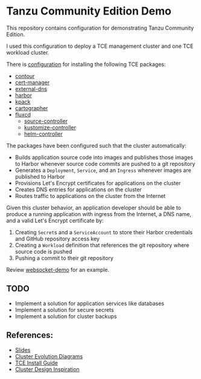 #   Tanzu Community Edition Demo

This repository contains configuration for demonstrating Tanzu Community Edition.

I used this configuration to deploy a TCE management cluster and one TCE workload cluster.

There is [configuration](tce/README.md) for installing the following TCE packages:
-   [contour](https://projectcontour.io/)
-   [cert-manager](https://cert-manager.io/)
-   [external-dns](https://github.com/kubernetes-sigs/external-dns/blob/master/README.md)
-   [harbor](https://goharbor.io/)
-   [kpack](https://github.com/pivotal/kpack)
-   [cartographer](https://cartographer.sh/)
-   [fluxcd](https://fluxcd.io/)
    -   [source-controller](https://github.com/fluxcd/source-controller/)
    -   [kustomize-controller](https://github.com/fluxcd/kustomize-controller/)
    -   [helm-controller](https://github.com/fluxcd/helm-controller/)

The packages have been configured such that the cluster automatically:
-   Builds application source code into images and publishes those images to Harbor whenever source code commits are pushed to a git repository
-   Generates a `Deployment`, `Service`, and an `Ingress` whenever images are published to Harbor
-   Provisions Let's Encrypt certificates for applications on the cluster
-   Creates DNS entries for applications on the cluster
-   Routes traffic to applications on the cluster from the Internet

Given this cluster behavior, an application developer should be able to produce a running application with ingress from the Internet, a DNS name, and a valid Let's Encrypt certificate by:
1.  Creating `Secret`s and a `ServiceAccount` to store their Harbor credentials and GitHub repository access key
1.  Creating a `Workload` definition that references the git repository where source code is pushed
1.  Pushing a commit to their git repository

Review [websocket-demo](apps/websocket-demo) for an example.

##  TODO
*   Implement a solution for application services like databases
*   Implement a solution for secure secrets
*   Implement a solution for cluster backups

##  References:
*   [Slides](https://docs.google.com/presentation/d/1CFA5tyyMMOR-1Zdu4b9tyDhvXkLY7e8Cd6W9W50f2uE)
*   [Cluster Evolution Diagrams](https://miro.com/app/board/uXjVO7K5t8c=/)
*   [TCE Install Guide](https://tanzucommunityedition.io/docs/v0.11/aws-intro/)
*   [Cluster Design Inspiration](https://tanzucommunityedition.io/docs/v0.11/solutions-secure-ingress/)